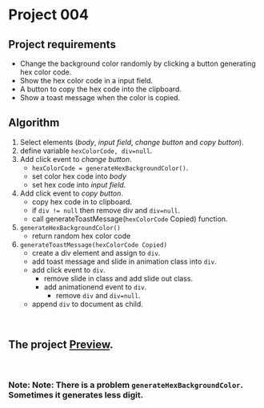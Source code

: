 # Project 004

## Project requirements

- Change the background color randomly by clicking a button generating hex color code.
- Show the hex color code in a input field.
- A button to copy the hex code into the clipboard.
- Show a toast message when the color is copied.

## Algorithm
1. Select elements (*body*, *input field*, *change button* and *copy button*).
2. define variable `hexColorCode, div=null`.
3. Add click event to *change button*.
   - `hexColorCode = generateHexBackgroundColor()`.
   - set color hex code into *body*
   - set hex code into *input field*.
4. Add click event to *copy button*.
   - copy hex code in to clipboard.
   - if `div != null` then remove div and `div=null`.
   - call generateToastMessage(`hexColorCode` Copied) function.
5. `generateHexBackgroundColor()`
   - return random hex color code
6. `generateToastMessage(hexColorCode Copied)`
   - create a div element and assign to `div`.
   - add toast message and slide in animation class into `div`.
   - add click event to `div`.
     - remove slide in class and add slide out class.
     - add animationend event to `div`.
       - remove `div` and `div=null`.
   - append `div` to document as child.

<br />

## The project [Preview](https://raw.githack.com/StepAsideLiL/js-dom/main/src/project004/index.html).

<br />

### Note: Note: There is a problem    `generateHexBackgroundColor`. Sometimes it generates less digit.